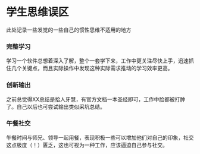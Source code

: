 # 学生思维误区
此处记录一些发觉的一些自己的惯性思维不适用的地方
### 完整学习
学习一个软件总想着深入了解，整个一套学下来，工作中更关注尽快上手，迅速抓住几个关键点，而且实际操作中发现这种实际需求推动的学习效率更高。
### 创新输出
之前总觉得XX总结是拾人牙慧，有官方文档一本圣经即可，工作中脸都被打肿了。自己以后也可尝试输出类似采坑总结。
### 午餐社交
午餐时间与师兄、领导一起用餐，表现积极一些可以增加他们对自己的印象，社交这点极度（！）匮乏，这也可视为一种工作，应该逼迫自己参与社交。  

